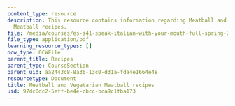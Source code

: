 ```yaml
---
content_type: resource
description: This resource contains information regarding Meatball and Vegetarian
  Meatball recipes.
file: /media/courses/es-s41-speak-italian-with-your-mouth-full-spring-2012/97dc0dc25effbe4ecbccbca9c1fba173_MITES_S41S12_recipe_5.pdf
file_type: application/pdf
learning_resource_types: []
ocw_type: OCWFile
parent_title: Recipes
parent_type: CourseSection
parent_uid: aa2443c8-8a36-13c0-d31a-fda4e1664e48
resourcetype: Document
title: Meatball and Vegetarian Meatball recipes
uid: 97dc0dc2-5eff-be4e-cbcc-bca9c1fba173
---
```

